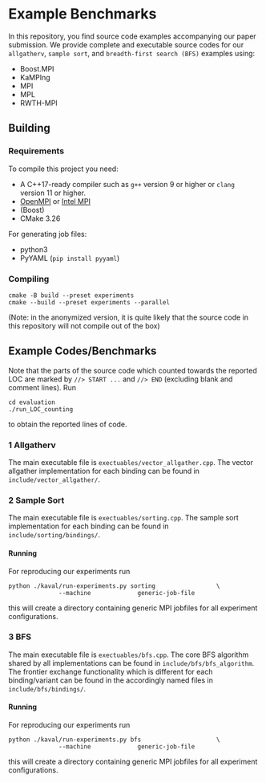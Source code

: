 # Example Benchmarks

In this repository, you find source code examples accompanying our paper submission.
We provide complete and executable source codes for our `allgatherv`, `sample sort`, and `breadth-first search (BFS)` examples using:
- Boost.MPI
- KaMPIng
- MPI
- MPL
- RWTH-MPI

## Building

### Requirements
To compile this project you need:
- A C++17-ready compiler such as `g++` version 9 or higher or `clang` version 11 or higher.
- [OpenMPI](https://www.open-mpi.org/) or [Intel MPI](https://www.intel.com/content/www/us/en/developer/tools/oneapi/mpi-library.html#gs.pr0oht)
- (Boost)
- CMake 3.26

For generating job files:
- python3
- PyYAML (`pip install pyyaml`)



### Compiling

```shell
cmake -B build --preset experiments
cmake --build --preset experiments --parallel
```
(Note: in the anonymized version, it is quite likely that the source code in this repository will not compile out of the box)

## Example Codes/Benchmarks
Note that the parts of the source code which counted towards the reported LOC are marked by `//> START ...` and `//> END` (excluding blank and comment lines).
Run
```shell
cd evaluation
./run_LOC_counting
```
to obtain the reported lines of code.

### 1 Allgatherv
The main executable file is `exectuables/vector_allgather.cpp`. The vector allgather implementation for each binding can be found in `include/vector_allgather/`.

### 2 Sample Sort
The main executable file is `exectuables/sorting.cpp`. The sample sort implementation for each binding can be found in `include/sorting/bindings/`.

#### Running
For reproducing our experiments run
```shell
python ./kaval/run-experiments.py sorting                 \
              --machine             generic-job-file
```
this will create a directory containing generic MPI jobfiles for all experiment configurations.

### 3 BFS
The main executable file is `exectuables/bfs.cpp`. The core BFS algorithm shared by all implementations can be found in `include/bfs/bfs_algorithm`.
The frontier exchange functionality which is different for each binding/variant can be found in the accordingly named files in `include/bfs/bindings/`.

#### Running
For reproducing our experiments run
```shell
python ./kaval/run-experiments.py bfs                     \ 
              --machine             generic-job-file
```
this will create a directory containing generic MPI jobfiles for all experiment configurations.


